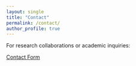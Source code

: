 ```yaml
---
layout: single
title: "Contact"
permalink: /contact/
author_profile: true
---
```


For research collaborations or academic inquiries:

<a href="https://www.spaceship.com/domains/whois/contact/?d=bo-li.org" class="btn btn--primary">Contact Form</a>

